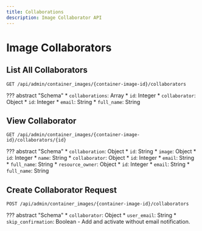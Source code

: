 ```yaml
---
title: Collaborations
description: Image Collaborator API
---
```

# Image Collaborators

## List All Collaborators

`GET /api/admin/container_images/{container-image-id}/collaborators`

??? abstract "Schema"
    * `collaborations`: Array
        * `id`: Integer
        * `collaborator`: Object
            * `id`: Integer
            * `email`: String
            * `full_name`: String

## View Collaborator

`GET /api/admin/container_images/{container-image-id}/collaborators/{id}`

??? abstract "Schema"
    * `collaboration`: Object
        * `id`: String
        * `image`: Object
            * `id`: Integer
            * `name`: String
    * `collaborator`: Object
        * `id`: Integer
        * `email`: String
        * `full_name`: String
    * `resource_owner`: Object
        * `id`: Integer
        * `email`: String
        * `full_name`: String


## Create Collaborator Request

`POST /api/admin/container_images/{container-image-id}/collaborators`

??? abstract "Schema"
    * `collaborator`: Object
        * `user_email`: String
        * `skip_confirmation`: Boolean - Add and activate without email notification.



